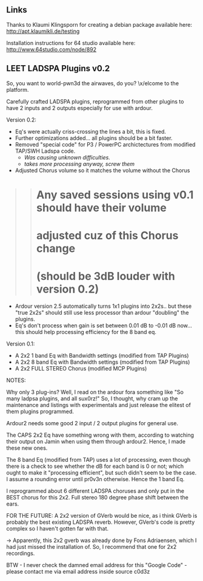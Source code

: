 ## Links ##

Thanks to Klaumi Klingsporn for creating a debian package available here:
http://apt.klaumikli.de/testing

Installation instructions for 64 studio available here:
http://www.64studio.com/node/892

## LEET LADSPA Plugins v0.2 ##

So, you want to world-pwn3d the airwaves, do you?  \x/elcome to the platform.

Carefully crafted LADSPA plugins, reprogrammed from other plugins to have 2 inputs and 2 outputs especially for use with ardour.

Version 0.2:
  * Eq's were actually criss-crossing the lines a bit, this is fixed.
  * Further optimizations added... all plugins should be a bit faster.
  * Removed "special code" for P3 / PowerPC archictectures from modified TAP/SWH Ladspa code.
    * _Was causing unknown difficulties._
    * _takes more processing anyway, screw them_
  * Adjusted Chorus volume so it matches the volume without the Chorus
> > # Any saved sessions using v0.1  should have their volume #
> > # adjusted cuz of this Chorus change #
> > # (should be 3dB louder with version 0.2) #
  * Ardour version 2.5 automatically turns 1x1 plugins into 2x2s.. but these "true 2x2s" should still use less processor than ardour "doubling" the plugins.
  * Eq's don't process when gain is set between 0.01 dB to -0.01 dB now... this should help processing efficiency for the 8 band eq.

Version 0.1:

  * A 2x2 1 band Eq with Bandwidth settings (modified from TAP Plugins)
  * A 2x2 8 band Eq with Bandwidth settings (modified from TAP Plugins)
  * A 2x2 FULL STEREO Chorus (modified MCP Plugins)

NOTES:

Why only 3 plug-ins?  Well, I read on the ardour fora something like "So many ladpsa plugins, and all sux0rz!"  So, I thought, why cram up the maintenance and listings with experimentals and just release the elitest of them plugins programmed.

Ardour2 needs some good 2 input / 2 output plugins for general use.

The CAPS 2x2 Eq have something wrong with them, according to watching their output on Jamin when using them through ardour2.  Hence, I made these new ones.

The 8 band Eq (modified from TAP) uses a lot of processing, even though there is a check to see whether the dB for each band is 0 or not; which ought to make it "processing efficient", but such didn't seem to be the case.  I assume a rounding error until pr0v3n otherwise.  Hence the 1 band Eq.

I reprogrammed about 6 different LADSPA choruses and only put in the BEST chorus for this 2x2.  Full stereo 180 degree phase shift between the ears.

FOR THE FUTURE:
A 2x2 version of GVerb would be nice, as i think GVerb is probably the best existing LADSPA reverb.  However, GVerb's code is pretty complex so I haven't gotten far with that.

-> Apparently, this 2x2 gverb was already done by Fons Adriaensen, which I had just missed the installation of.  So, I recommend that one for 2x2 recordings.

BTW - I never check the damned email address for this "Google Code" - please contact me via email address inside source c0d3z

